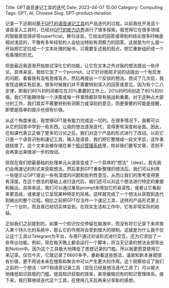 Title: GPT语音速记工具的迭代
Date: 2023-04-07 15:00
Category: Computing
Tags: GPT, AI, Chinese
Slug: GPT-product-iteration

记录一下近期对[基于GPT的语音速记工具](/GPT-API-usage-creation.html)的产品迭代的过程。以前我在开发这个语音录入工具时，已经对[GPT的能力边界](/AI-thoughts.html)进行了很多探索。我觉得它在很多领域的智能表现得非常superficial。换句话说，它给出的回答或得到的结论很多时候是相对浅显的，不像有多年经验的人会给出特别有洞察力的回答。这就是为什么我一开始把它定位成一个文本处理的秘书，只需要复述我的观点，把它重新组织成一个有条理的形式。

但是最近我逐渐开始尝试深化它的功能，让它在文本之外对我的想法提出一些评论。具体来说，我给它加了一个prompt，让它针对我刚才说的话提出一个有启发的问题，看看我有没有思维盲点，然后再提出一个反驳的想法。尝试了几次后，我发现这确实有启发。很多时候我们并不需要特别深入的回答或意见，因为有个二八定律，即我们80%的时间都花在20%重要的工作上，20%的时间创造了80%的价值。我们不能期待每一个决策或每一件事情都非常有挑战和重要。对于这种占大部分的工作，我们其实不需要特别有洞察力或深刻的意见，而更需要的可能是提醒，即使是简单的提示也很有价值。

从这个角度来说，我觉得GPT是有能力完成这一切的。在很多情况下，我都可以从它的回答中学到一些东西，让我的想法逐渐迭代，变得更有深度和全面。因此，在和课代表立正做了更多的讨论之后，我们对这个产品的形式进行了改动。以前它只是一个语音识别和速记工具，输入是语音，我们把它整理成一段文字后，这件事就结束了。这个文本会被存储在某个[知识管理系统](/GPT-knowledge-management.html)里，除非我们要写文章，否则不会再拿出来做进一步的改动。

但现在我们把最基础的处理单元从语音变成了一个具体的"想法"（idea）。首先我们会用速记的形式来获取想法，然后拿到GPT重新整理的想法后，我们可以利用一些提示让GPT提出一些有深度的问题和批判性意见，从而让我们的思考变得更有深度。在这个想法的基础上进行迭代后，我们还可以对这个想法进行特定的重塑和输出。具体来说，我们可以通过某些prompt来增加它的易读性，或者让它看起来更高级，或者是让它呈现某种特定的风格。这样就完成了一个想法从获取到迭代到输出的整个过程。相比之前把GPT仅当作一个速记工具，这样的产品形式更上了一个台阶。而且我已经切实体会到，在现实生活和工作中，它有非常实际的助益。

正如我们之前提到的，如果一个知识仅仅停留在脑海中，而没有将它记录下来并放入某个持久化的系统中，那么它的作用将会受到很大的限制。这就是为什么我不仅让这个工具以Telegram为平台，与用户通过对话形式进行交互，还为它添加了一些导出功能。例如，现在每天晚上都会运行一个脚本，将当天记录的想法全部导出到Notion中。因为这个工具极大地降低了思想记录的门槛，所以我更愿意使用它来记录。仅仅今天，它就记录了6600多字，重新看这些想法，温故知新本身就很有价值，更不用说未来在搜索和聚合中可以产生更大的作用。这个观察验证了我们之前的一个想法：GPT和语音记录工具（现在已经是想法迭代工具了）可以极大地降低知识获取的门槛，提高知识获取的效率，甚至摧毁旧有的知识管理体系。接下来，我打算继续迭代这个工具，在使用几天后再来分享新的感想。